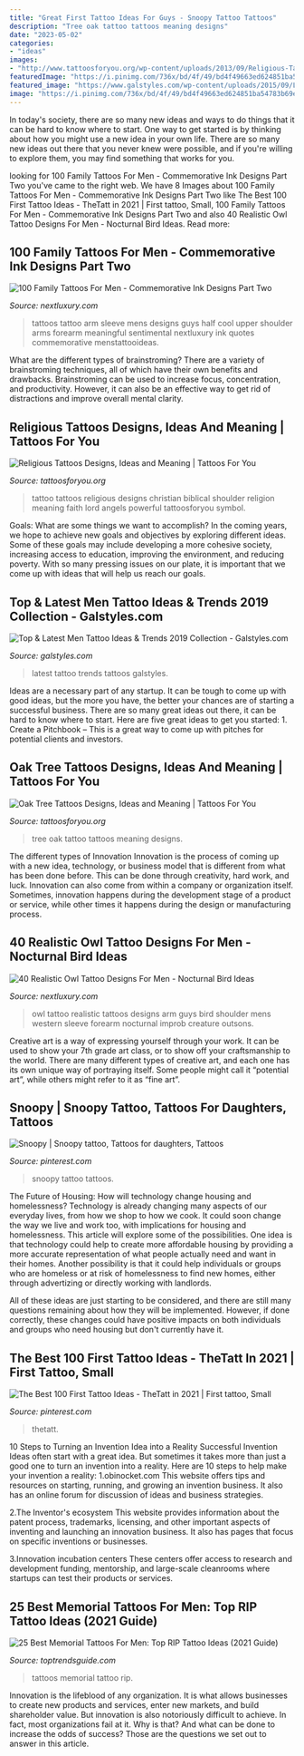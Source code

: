 ```yaml
---
title: "Great First Tattoo Ideas For Guys - Snoopy Tattoo Tattoos"
description: "Tree oak tattoo tattoos meaning designs"
date: "2023-05-02"
categories:
- "ideas"
images:
- "http://www.tattoosforyou.org/wp-content/uploads/2013/09/Religious-Tattoo-Designs-For-Men.jpg"
featuredImage: "https://i.pinimg.com/736x/bd/4f/49/bd4f49663ed624851ba54783b69ea468.jpg"
featured_image: "https://www.galstyles.com/wp-content/uploads/2015/09/Latest-Men-Tattoos-Design-Ideas-Trends-2015-2016-16.jpg"
image: "https://i.pinimg.com/736x/bd/4f/49/bd4f49663ed624851ba54783b69ea468.jpg"
---
```



In today's society, there are so many new ideas and ways to do things that it can be hard to know where to start. One way to get started is by thinking about how you might use a new idea in your own life. There are so many new ideas out there that you never knew were possible, and if you're willing to explore them, you may find something that works for you.

	

		
looking for 100 Family Tattoos For Men - Commemorative Ink Designs Part Two you've came to the right web. We have 8 Images about 100 Family Tattoos For Men - Commemorative Ink Designs Part Two like The Best 100 First Tattoo Ideas - TheTatt in 2021 | First tattoo, Small, 100 Family Tattoos For Men - Commemorative Ink Designs Part Two and also 40 Realistic Owl Tattoo Designs For Men - Nocturnal Bird Ideas. Read more:
		
    
## 100 Family Tattoos For Men - Commemorative Ink Designs Part Two

<img loading=lazy src="http://nextluxury.com/wp-content/uploads/mens-upper-arms-sentimental-lines-family-tattoo.jpg" onerror="this.onerror=null;this.src='https://tse3.mm.bing.net/th?id=OIP.9lFAr8zB8gg8cU7G-82oCAHaHa&amp;pid=15.1';" alt="100 Family Tattoos For Men - Commemorative Ink Designs Part Two">

_Source: nextluxury.com_

>tattoos tattoo arm sleeve mens designs guys half cool upper shoulder arms forearm meaningful sentimental nextluxury ink quotes commemorative menstattooideas. 

	

What are the different types of brainstroming?
There are a variety of brainstroming techniques, all of which have their own benefits and drawbacks. Brainstroming can be used to increase focus, concentration, and productivity. However, it can also be an effective way to get rid of distractions and improve overall mental clarity.

    
## Religious Tattoos Designs, Ideas And Meaning | Tattoos For You

<img loading=lazy src="http://www.tattoosforyou.org/wp-content/uploads/2013/09/Religious-Tattoo-Designs-For-Men.jpg" onerror="this.onerror=null;this.src='https://tse1.mm.bing.net/th?id=OIP.YDQ5kh_Pswga-iEErwtNoQHaJ6&amp;pid=15.1';" alt="Religious Tattoos Designs, Ideas and Meaning | Tattoos For You">

_Source: tattoosforyou.org_

>tattoo tattoos religious designs christian biblical shoulder religion meaning faith lord angels powerful tattoosforyou symbol. 

	

Goals: What are some things we want to accomplish?
In the coming years, we hope to achieve new goals and objectives by exploring different ideas. Some of these goals may include developing a more cohesive society, increasing access to education, improving the environment, and reducing poverty. With so many pressing issues on our plate, it is important that we come up with ideas that will help us reach our goals.

    
## Top &amp; Latest Men Tattoo Ideas &amp; Trends 2019 Collection - Galstyles.com

<img loading=lazy src="https://www.galstyles.com/wp-content/uploads/2015/09/Latest-Men-Tattoos-Design-Ideas-Trends-2015-2016-16.jpg" onerror="this.onerror=null;this.src='https://tse4.mm.bing.net/th?id=OIP.5Qa83Rodq4TPzfAeK8STNgHaJ3&amp;pid=15.1';" alt="Top &amp; Latest Men Tattoo Ideas &amp; Trends 2019 Collection - Galstyles.com">

_Source: galstyles.com_

>latest tattoo trends tattoos galstyles. 

	

Ideas are a necessary part of any startup. It can be tough to come up with good ideas, but the more you have, the better your chances are of starting a successful business. There are so many great ideas out there, it can be hard to know where to start. Here are five great ideas to get you started: 1. Create a Pitchbook – This is a great way to come up with pitches for potential clients and investors.

    
## Oak Tree Tattoos Designs, Ideas And Meaning | Tattoos For You

<img loading=lazy src="https://www.tattoosforyou.org/wp-content/uploads/2016/03/Oak-Tree-Tattoo.jpg" onerror="this.onerror=null;this.src='https://tse2.mm.bing.net/th?id=OIP.-1SLwlWd70Afkgik_0V7HwHaLH&amp;pid=15.1';" alt="Oak Tree Tattoos Designs, Ideas and Meaning | Tattoos For You">

_Source: tattoosforyou.org_

>tree oak tattoo tattoos meaning designs. 

	

The different types of Innovation
Innovation is the process of coming up with a new idea, technology, or business model that is different from what has been done before. This can be done through creativity, hard work, and luck. Innovation can also come from within a company or organization itself. Sometimes, innovation happens during the development stage of a product or service, while other times it happens during the design or manufacturing process.

    
## 40 Realistic Owl Tattoo Designs For Men - Nocturnal Bird Ideas

<img loading=lazy src="http://nextluxury.com/wp-content/uploads/guys-realistic-owl-tattoo-design-on-arm.jpg" onerror="this.onerror=null;this.src='https://tse2.mm.bing.net/th?id=OIP.vwnV16OJql6yuhaOh9ouwgHaGa&amp;pid=15.1';" alt="40 Realistic Owl Tattoo Designs For Men - Nocturnal Bird Ideas">

_Source: nextluxury.com_

>owl tattoo realistic tattoos designs arm guys bird shoulder mens western sleeve forearm nocturnal improb creature outsons. 

	

Creative art is a way of expressing yourself through your work. It can be used to show your 7th grade art class, or to show off your craftsmanship to the world. There are many different types of creative art, and each one has its own unique way of portraying itself. Some people might call it “potential art”, while others might refer to it as “fine art”.

    
## Snoopy | Snoopy Tattoo, Tattoos For Daughters, Tattoos

<img loading=lazy src="https://i.pinimg.com/736x/fd/b5/c3/fdb5c3425431e937ce404c7ce25108a2.jpg" onerror="this.onerror=null;this.src='https://tse3.mm.bing.net/th?id=OIP.PdB54QZsw_a2VrFZpdUhhAHaHa&amp;pid=15.1';" alt="Snoopy | Snoopy tattoo, Tattoos for daughters, Tattoos">

_Source: pinterest.com_

>snoopy tattoo tattoos. 

	

The Future of Housing: How will technology change housing and homelessness?
Technology is already changing many aspects of our everyday lives, from how we shop to how we cook. It could soon change the way we live and work too, with implications for housing and homelessness. This article will explore some of the possibilities. 
One idea is that technology could help to create more affordable housing by providing a more accurate representation of what people actually need and want in their homes. Another possibility is that it could help individuals or groups who are homeless or at risk of homelessness to find new homes, either through advertizing or directly working with landlords. 

All of these ideas are just starting to be considered, and there are still many questions remaining about how they will be implemented. However, if done correctly, these changes could have positive impacts on both individuals and groups who need housing but don't currently have it.

    
## The Best 100 First Tattoo Ideas - TheTatt In 2021 | First Tattoo, Small

<img loading=lazy src="https://i.pinimg.com/736x/bd/4f/49/bd4f49663ed624851ba54783b69ea468.jpg" onerror="this.onerror=null;this.src='https://tse2.mm.bing.net/th?id=OIP.JPFEOFJ6I08MLRkpkYWFagHaKR&amp;pid=15.1';" alt="The Best 100 First Tattoo Ideas - TheTatt in 2021 | First tattoo, Small">

_Source: pinterest.com_

>thetatt. 

	

10 Steps to Turning an Invention Idea into a Reality
Successful Invention Ideas often start with a great idea. But sometimes it takes more than just a good one to turn an invention into a reality. Here are 10 steps to help make your invention a reality:
1.obinocket.com This website offers tips and resources on starting, running, and growing an invention business. It also has an online forum for discussion of ideas and business strategies.

2.The Inventor's ecosystem This website provides information about the patent process, trademarks, licensing, and other important aspects of inventing and launching an innovation business. It also has pages that focus on specific inventions or businesses.

3.Innovation incubation centers These centers offer access to research and development funding, mentorship, and large-scale cleanrooms where startups can test their products or services.

    
## 25 Best Memorial Tattoos For Men: Top RIP Tattoo Ideas (2021 Guide)

<img loading=lazy src="https://www.toptrendsguide.com/wp-content/uploads/2018/09/Memorial-Tattoos-For-Men.jpg" onerror="this.onerror=null;this.src='https://tse3.mm.bing.net/th?id=OIP.97K3FKM1QVdUqn8skLxstwHaDt&amp;pid=15.1';" alt="25 Best Memorial Tattoos For Men: Top RIP Tattoo Ideas (2021 Guide)">

_Source: toptrendsguide.com_

>tattoos memorial tattoo rip. 

	

Innovation is the lifeblood of any organization. It is what allows businesses to create new products and services, enter new markets, and build shareholder value. But innovation is also notoriously difficult to achieve. In fact, most organizations fail at it. Why is that? And what can be done to increase the odds of success? Those are the questions we set out to answer in this article.

